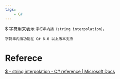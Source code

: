 ```yaml
---
tags:
    - C#
---
```


$ 字符用来表示 `字符串内插（string interpolation）`，

```ad-note
字符串内插功能在 C# 6.0 以上版本支持
```


# Referece

[$ - string interpolation - C# reference | Microsoft Docs](https://docs.microsoft.com/en-us/dotnet/csharp/language-reference/tokens/interpolated)